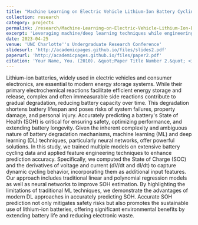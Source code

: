 ```yaml
---
title: "Machine Learning on Electric Vehicle Lithium-Ion Battery Cycling Data for Health Estimation"
collection: research
category: projects
permalink: /research/Machine-Learning-on-Electric-Vehicle-Lithium-Ion-Battery-Cycling-Data-for-Health-Estimation
excerpt: 'Leveraging machine/deep learning techniques while engineering new input features to enhance lithium-ion battery health estimation in electric vehicles.'
date: 2023-04-25
venue: 'UNC Charlotte''s Undergraduate Research Conference'
slidesurl: 'http://academicpages.github.io/files/slides2.pdf'
paperurl: 'http://academicpages.github.io/files/paper2.pdf'
citation: 'Your Name, You. (2010). &quot;Paper Title Number 2.&quot; <i>Journal 1</i>. 1(2).'
---
```


Lithium-ion batteries, widely used in electric vehicles and consumer electronics, are essential to modern energy storage systems. While their primary electrochemical reactions facilitate efficient energy storage and release, complex and often immeasurable side reactions contribute to gradual degradation, reducing battery capacity over time. This degradation shortens battery lifespan and poses risks of system failures, property damage, and personal injury. Accurately predicting a battery's State of Health (SOH) is critical for ensuring safety, optimizing performance, and extending battery longevity. Given the inherent complexity and ambiguous nature of battery degradation mechanisms, machine learning (ML) and deep learning (DL) techniques, particularly neural networks, offer powerful solutions. In this study, we trained multiple models on extensive battery cycling data and applied feature engineering techniques to enhance prediction accuracy. Specifically, we computed the State of Charge (SOC) and the derivatives of voltage and current (dV/dt and dI/dt) to capture dynamic cycling behavior, incorporating them as additional input features. Our approach includes traditional linear and polynomial regression models as well as neural networks to improve SOH estimation. By highlighting the limitations of traditional ML techniques, we demonstrate the advantages of modern DL approaches in accurately predicting SOH. Accurate SOH prediction not only mitigates safety risks but also promotes the sustainable use of lithium-ion batteries, offering significant environmental benefits by extending battery life and reducing electronic waste.
